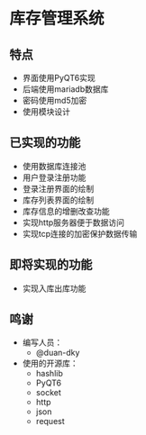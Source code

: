 # 库存管理系统
## 特点
- 界面使用PyQT6实现
- 后端使用mariadb数据库
- 密码使用md5加密
- 使用模块设计
## 已实现的功能
- 使用数据库连接池
- 用户登录注册功能
- 登录注册界面的绘制
- 库存列表界面的绘制
- 库存信息的增删改查功能
- 实现http服务器便于数据访问
- 实现tcp连接的加密保护数据传输
## 即将实现的功能
- 实现入库出库功能
## 鸣谢
- 编写人员：
    - @duan-dky
- 使用的开源库：
    - hashlib
    - PyQT6
    - socket
    - http
    - json
    - request


